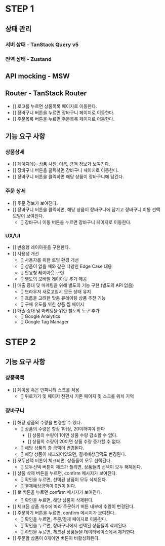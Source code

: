 # STEP 1

## 상태 관리

### 서버 상태 - TanStack Query v5

### 전역 상태 - Zustand

## API mocking - MSW

## Router - TanStack Router

- [] 로고를 누르면 상품목록 페이지로 이동한다.
- [] 장바구니 버튼을 누르면 장바구니 페이지로 이동한다.
- [] 주문목록 버튼을 누르면 주문목록 페이지로 이동한다.

## 기능 요구 사항

### 상품상세

- [] 페이지에는 상품 사진, 이름, 금액 정보가 보여진다.
- [] 장바구니 버튼을 클릭하면 장바구니 페이지로 이동한다.
- [] 장바구니 버튼을 클릭하면 해당 상품이 장바구니에 담긴다.

### 주문 상세

- [] 주문 정보가 보여진다.
- [] 장바구니 버튼을 클릭하면, 해당 상품이 장바구니에 담기고 장바구니 이동 선택 모달이 보여진다.
  - [] 장바구니 이동 버튼을 누르면 장바구니 페이지로 이동한다.

### UX/UI

- [] 반응형 레이아웃을 구현한다.
- [] 사용성 개선
  - [] 사용자를 위한 로딩 환경 개선
  - [] 상품이 없을 때와 같은 다양한 Edge Case 대응
  - [] 반응형 레이아웃 구현
  - [] 별도의 모바일 레이아웃 추가 제공
- [] 매출 증대 및 마케팅을 위해 별도의 기능 구현 (별도의 API 없음)
  - [] 브라우저 새로고침시 모든 상태 유지
  - [] 흐름을 고려한 맞춤 큐레이팅 상품 추천 기능
  - [] 구매 유도를 위한 상품 찜 페이지
- [] 매출 증대 및 마케팅을 위한 별도의 도구 추가
  - [] Google Analytics
  - [] Google Tag Manager

# STEP 2

## 기능 요구 사항

### 상품목록

- [] 페이징 혹은 인피니티 스크롤 적용
  - [] 뒤로가기 및 페이지 전환시 기존 페이지 및 스크롤 위치 기억

### 장바구니

- [] 해당 상품의 수량을 변경할 수 있다.
  - [] 상품의 수량은 항상 1이상, 20이하여야 한다
    - [] 상품의 수량이 1이면 상품 수량 감소할 수 없다.
    - [] 상품의 수량이 20이면 상품 수량 증가할 수 없다.
  - [] 해당 상품의 총 금액이 변경된다.
  - [] 해당 상품이 체크되어있으면, 결제예상금액도 변경된다.
- [] 모두선택 버튼이 체크되면, 상품들이 모두 선택된다.
  - [] 모두선택 버튼이 체크가 풀리면, 상품들의 선택이 모두 해제된다.
- [] 상품 삭제 버튼을 누르면, confirm 메시지가 보여진다.
  - [] 확인을 누르면, 선택된 상품이 모두 삭제된다.
  - [] 결제예상금액이 0원이 된다.
- [] 🗑 버튼을 누르면 confirm 메시지가 보여진다.
  - [] 확인을 누르면, 해당 상품이 삭제된다.
- [] 체크된 상품 개수에 따라 주문하기 버튼 내부에 수량이 변경된다.
- [] 주문하기 버튼을 누르면, confirm 메시지가 보여진다.
  - [] 확인을 누르면, 주문/결제 페이지로 이동한다.
  - [] 확인을 누르면, 장바구니에서 선택된 상품들이 삭제된다.
  - [] 확인을 누르면, 체크된 상품들을 데이터베이스에서 제거한다.
- [] 주문할 상품이 0개이면 버튼이 비활성화된다.
